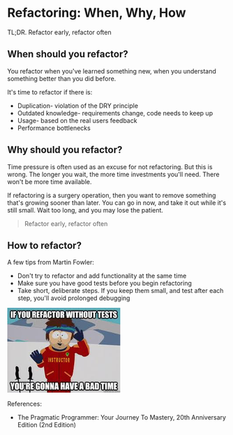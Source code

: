 # Refactoring: When, Why, How

TL;DR. Refactor early, refactor often

## When should you refactor?

You refactor when you've learned something new, when you understand something better than you did before.

It's time to refactor if there is:
* Duplication- violation of the DRY principle
* Outdated knowledge- requirements change, code needs to keep up
* Usage- based on the real users feedback
* Performance bottlenecks

## Why should you refactor?

Time pressure is often used as an excuse for not refactoring. But this is wrong. The longer you wait, the more time investments you'll need. There won't be more time available.

If refactoring is a surgery operation, then you want to remove something that's growing sooner than later. You can go in now, and take it out while it's still small. Wait too long, and you may lose the patient.

> Refactor early, refactor often

## How to refactor?

A few tips from Martin Fowler:
* Don't try to refactor and add functionality at the same time
* Make sure you have good tests before you begin refactoring
* Take short, deliberate steps. If you keep them small, and test after each step, you'll avoid prolonged debugging

![Refactoring](./images/refactor.jfif)

References:
* The Pragmatic Programmer: Your Journey To Mastery, 20th Anniversary Edition (2nd Edition)